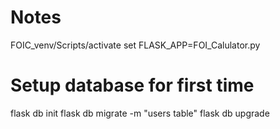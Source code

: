 # Notes
FOIC_venv/Scripts/activate
set FLASK_APP=FOI_Calulator.py

# Setup database for first time
flask db init
flask db migrate -m "users table"
flask db upgrade